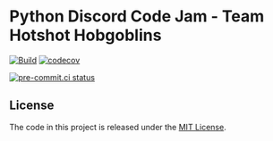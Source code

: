 # Python Discord Code Jam - Team Hotshot Hobgoblins

[![Build](https://github.com/ionite34/codejam-2022/actions/workflows/build.yml/badge.svg)](https://github.com/ionite34/codejam-2022/actions/workflows/build.yml)
[![codecov](https://codecov.io/gh/ionite34/codejam-2022/branch/main/graph/badge.svg)](https://codecov.io/gh/ionite34/codejam-2022)

[![pre-commit.ci status](https://results.pre-commit.ci/badge/github/ionite34/codejam-2022/main.svg)](https://results.pre-commit.ci/latest/github/ionite34/codejam-2022/main)


## License
The code in this project is released under the [MIT License](LICENSE).
